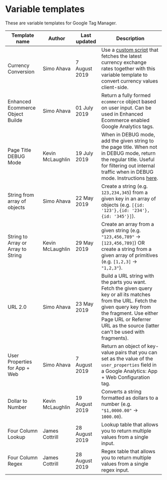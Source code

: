 # Variable templates

These are variable templates for Google Tag Manager.

| Template name                      | Author           | Last updated   | Description                                                                                                                                                                                                                                  |
| ---------------------------------- | ---------------- | -------------- | -------------------------------------------------------------------------------------------------------------------------------------------------------------------------------------------------------------------------------------------- |
| Currency Conversion                | Simo Ahava       | 7 August 2019  | Use a [custom script](https://bit.ly/2Yxuv7G) that fetches the latest currency exchange rates together with this variable template to convert currency values client-side.                                                                   |
| Enhanced Ecommerce Object Builde   | Simo Ahava       | 01 July 2019   | Return a fully formed `ecommerce` object based on user input. Can be used in Enhanced Ecommerce enabled Google Analytics tags.                                                                                                               |
| Page Title DEBUG Mode              | Kevin McLaughlin | 19 July 2019   | When in DEBUG mode, add the given string to the page title. When not in DEBUG mode, return the regular title. Useful for filtering out internal traffic when in DEBUG mode. Instructions [here](https://bit.ly/2Y3cxIX).                     |
| String from array of objects       | Simo Ahava       | 22 May 2019    | Create a string (e.g. `123,234,345`) from a given key in an array of objects (e.g. `[{id: '123'},{id: '234'},{id: '345'}]`).                                                                                                                 |
| String to Array or Array to String | Kevin McLaughlin | 29 May 2019    | Create an array from a given string (e.g. `"123,456,789"` -> `[123,456,789]`) OR create a string from a given array of primitives (e.g. `[1,2,3]` -> `"1,2,3"`).                                                                             |
| URL 2.0                            | Simo Ahava       | 23 May 2019    | Build a URL string with the parts you want. Fetch the given query key or all its matches from the URL. Fetch the given query key from the fragment. Use either Page URL or Referrer URL as the source (latter can't be used with fragments). |
| User Properties for App + Web      | Simo Ahava       | 7 August 2019  | Return an object of key-value pairs that you can set as the value of the `user_properties` field in a Google Analytics: App + Web Configuration tag.                                                                                         |
| Dollar to Number                   | Kevin McLaughlin | 19 August 2019 | Converts a string formatted as dollars to a number (e.g. `"$1,0000.00"` -> `1000.00`).                                                                                                                                                       |
| Four Column Lookup                 | James Cottrill   | 28 August 2019 | Lookup table that allows you to return multiple values from a single input.|
| Four Column Regex                  | James Cottrill   | 28 August 2019 | Regex table that allows you to return multiple values from a single regex input.|
